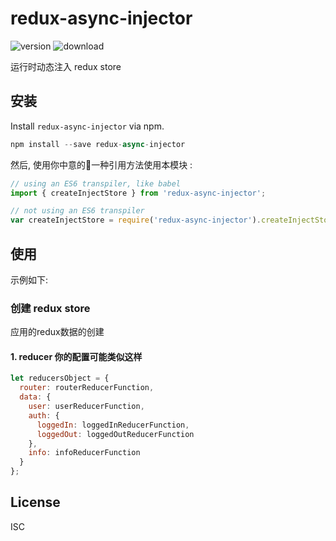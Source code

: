 # redux-async-injector
![version](https://img.shields.io/github/release/webliving/redux-async-injector.svg)
![download](https://img.shields.io/npm/dm/mytool.svg)

运行时动态注入 redux store

## 安装
Install ```redux-async-injector``` via npm.

```javascript
npm install --save redux-async-injector
```

然后, 使用你中意的:heart_decoration:一种引用方法使用本模块 :
```javascript
// using an ES6 transpiler, like babel
import { createInjectStore } from 'redux-async-injector';

// not using an ES6 transpiler
var createInjectStore = require('redux-async-injector').createInjectStore;
```

## 使用
示例如下:

### 创建 redux store
应用的redux数据的创建

#### 1. reducer 你的配置可能类似这样
```javascript
let reducersObject = {
  router: routerReducerFunction,
  data: {
    user: userReducerFunction,
    auth: {
      loggedIn: loggedInReducerFunction,
      loggedOut: loggedOutReducerFunction
    },
    info: infoReducerFunction
  }
};
```

## License

ISC